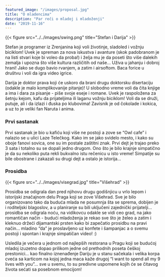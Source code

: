 ```yaml
---
featured_image: "/images/proposal.jpg"
title: "O mladencima"
description: "Par reči o mladoj i mladoženji"
date: "2019-11-16"
---
```


{{< figure src="../../images/swing.png" title="Stefan i Darija" >}}


Stefan je programer iz Zrenjanina koji voli životinje, sladoled i vožnju biciklom! 
Uvek je spreman za nova iskustva i avanture (skok padobranom je na listi stvari koje bi voleo da proba!) 
 i želja mu je da poseti što više dalekih zemalja i upozna što više kultura različitih od naše… 
Uživa u jahanju i dobroj hrani! Jako se dugo bavio rvanjem, a zatim i airsoftom. 
Baca forice u društvu i voli da igra video igrice.

Darija je doktor prava koji će uskoro da brani drugu doktorsku disertaciju (odakle je malo komplikovanije pitanje)! 
U slobodno vreme voli da čita knjige a ima i dara za pisanje - piše svoje eseje i romane.
Uvek je raspoložena za šetnju kejom, kafu da prijateljima ili laganu vožnju biciklom! 
Voli da se druži, putuje, ali i da izlazi i đuska po klubovima! 
Zavisnik je od čokolade i kokica, a uz to je veliki fan Naruta i anima.

### Prvi sastanak

Prvi sastanak je bio u kafiću koji više ne postoji a zove se “Owl cafe” i nalazio se u ulici Laze Telečkog.
Kako im se jako svidelo mesto,  i kako su oboje fanovi sovica, one su im postale zaštitni znak.
Prvi dejt je trajao preko 3 sata i totalno su se dopali jedno drugom. Ono što je bilo krajnje simpatično je da su nekoliko puta rekli bukvalno istu rečenicu u isto vreme!
Simpatije su bile obostrane i zakazali su drugi dejt a ostalo je istorija…

### Prosidba

{{< figure src="../../images/visegrad.jpg" title="Višehrad" >}}

Prosidba se odigrala dan pred njihovu drugu godišnjicu u vrlo lepom i istorijski značajnom delu Praga koji se zove Višehrad.
Sve je bilo organizovano tako da buduća mlada ne posumnja šta se sprema, dobijen je i roditeljski blagoslov, a u planiranje su bili uključeni zajednički prijatelji…
prosidba se odigrala noću, na vidikovcu odakle se vidi ceo grad, na jako romantičan način - budući mladoženja je rekao sve što je želeo a zatim i kleknuo držeći dijamantski prsten kako bi zapečatio prosidbu na pravi način…
mladino “da” je proslavljeno uz konfete i šampanjac a o svemu postoji i spontan i krajnje simpatičan video! :)

Usledila je večera u jednom od najlepših restorana u Pragu koji se budućoj mladoj izuzetno dopao prilikom jedne od prethodnih poseta češkoj prestonici…
kao finalno iznenađenje Dariju je u stanu sačekala i velika korpa cveća sa karticom na kojoj jedna maca kaže drugoj “I want to spend all my 9 lives with you”…
sve u svemu, to su predivne uspomene kojih će se čitavog života sećati sa posebnom emocijom!

